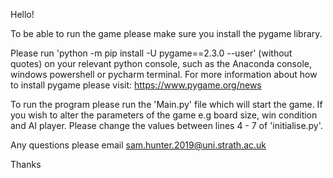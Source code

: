 Hello!

To be able to run the game please make sure you install the pygame library.

Please run 'python -m pip install -U pygame==2.3.0 --user' (without quotes) on your relevant python console, such as
the Anaconda console, windows powershell or pycharm terminal. For more information about how to install pygame please
visit: https://www.pygame.org/news

To run the program please run the 'Main.py' file which will start the game. If you wish to alter the parameters of the 
game e.g board size, win condition and AI player. Please change the values between lines 4 - 7 of 'initialise.py'.

Any questions please email sam.hunter.2019@uni.strath.ac.uk

Thanks